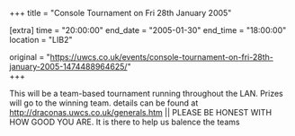 +++
title = "Console Tournament on Fri 28th January 2005"

[extra]
time = "20:00:00"
end_date = "2005-01-30"
end_time = "18:00:00"
location = "LIB2"

original = "https://uwcs.co.uk/events/console-tournament-on-fri-28th-january-2005-1474488964625/"    
+++

This will be a team-based tournament running throughout the LAN. Prizes will go to the winning team. details can be found at http://draconas.uwcs.co.uk/generals.htm || PLEASE BE HONEST WITH HOW GOOD YOU ARE. It is there to help us balence the teams

